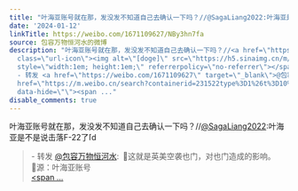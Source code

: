 ```yaml
---
title: "叶海亚账号就在那，发没发不知道自己去确认一下吗？//@SagaLiang2022:叶海亚是不是说击落F-22了[doge] - 转发 @包容万物恒河水:&ensp;\U0001F53B这就是英美空袭也门，..."
date: '2024-01-12'
linkTitle: https://weibo.com/1671109627/NBy3hn7fa
source: 包容万物恒河水的微博
description: "叶海亚账号就在那，发没发不知道自己去确认一下吗？//<a href=\"https://weibo.com/n/SagaLiang2022\">@SagaLiang2022</a>:叶海亚是不是说击落F-22了<span
  class=\"url-icon\"><img alt=\"[doge]\" src=\"https://h5.sinaimg.cn/m/emoticon/icon/others/d_doge-be7f768d78.png\"
  style=\"width:1em; height:1em;\" referrerpolicy=\"no-referrer\"></span><br><blockquote>
  - 转发 <a href=\"https://weibo.com/1671109627\" target=\"_blank\">@包容万物恒河水</a>: \U0001F53B这就是英美空袭也门，对也门造成的影响。<br>\U0001F53B源：叶海亚账号<br><a
  href=\"https://m.weibo.cn/search?containerid=231522type%3D1%26t%3D10%26q%3D%23%E4%B9%9F%E9%97%A8%23&amp;isnewpage=1\"
  data-hide=\"\"><span ..."
disable_comments: true
---
```

叶海亚账号就在那，发没发不知道自己去确认一下吗？//<a href="https://weibo.com/n/SagaLiang2022">@SagaLiang2022</a>:叶海亚是不是说击落F-22了<span class="url-icon"><img alt="[doge]" src="https://h5.sinaimg.cn/m/emoticon/icon/others/d_doge-be7f768d78.png" style="width:1em; height:1em;" referrerpolicy="no-referrer"></span><br><blockquote> - 转发 <a href="https://weibo.com/1671109627" target="_blank">@包容万物恒河水</a>: 🔻这就是英美空袭也门，对也门造成的影响。<br>🔻源：叶海亚账号<br><a href="https://m.weibo.cn/search?containerid=231522type%3D1%26t%3D10%26q%3D%23%E4%B9%9F%E9%97%A8%23&amp;isnewpage=1" data-hide=""><span ...